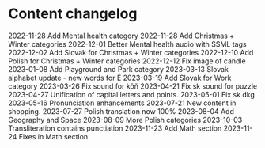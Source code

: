 # Content changelog

2022-11-28	Add Mental health category
2022-11-28	Add Christmas + Winter categories
2022-12-01  Better Mental health audio with SSML tags
2022-12-02	Add Slovak for Christmas + Winter categories
2022-12-10	Add Polish for Christmas + Winter categories
2022-12-12	Fix image of candle
2023-01-08	Add Playground and Park category
2023-03-13	Slovak alphabet update - new words for É
2023-03-19	Add Slovak for Work category
2023-03-26	Fix sound for kôň
2023-04-21	Fix sk sound for puzzle
2023-04-27  Unification of capital letters and points.
2023-05-01	Fix sk dkg
2023-05-16	Pronunciation enhancements
2023-07-21	New content in shopping.
2023-07-27	Polish translation now 100%
2023-08-04	Add Geography and Space
2023-08-09	More Polish categories
2023-10-03	Transliteration contains punctiation
2023-11-23	Add Math section
2023-11-24	Fixes in Math section
